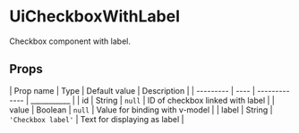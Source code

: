 # UiCheckboxWithLabel

Checkbox component with label.

## Props

| Prop name | Type | Default value | Description |
| --------- | ---- | ------------- | ___________ |
| id | String | `null` | ID of checkbox linked with label |
| value | Boolean | `null` | Value for binding with v-model |
| label | String | `'Checkbox label'` | Text for displaying as label |
